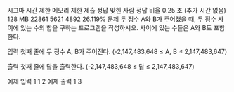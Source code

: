 시그마
시간 제한	메모리 제한	제출	정답	맞힌 사람	정답 비율
0.25 초 (추가 시간 없음)	128 MB	22861	5621	4892	26.119%
문제
두 정수 A와 B가 주어졌을 때, 두 정수 사이에 있는 수의 합을 구하는 프로그램을 작성하시오. 사이에 있는 수들은 A와 B도 포함한다.

입력
첫째 줄에 두 정수 A, B가 주어진다. (-2,147,483,648 ≤ A, B ≤ 2,147,483,647)

출력
첫째 줄에 답을 출력한다. (-2,147,483,648 ≤ 답 ≤ 2,147,483,647)

예제 입력 1 
1 2
예제 출력 1 
3